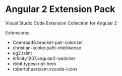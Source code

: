 # Angular 2 Extension Pack

Visual Studio Code Extension Collection for Angular 2

Extensions: 

* CoenraadS.bracket-pair-colorizer 
* christian-kohler.path-intellisense
* eg2.tslint
* infinity1207.angular2-switcher
* rbbit.typescript-hero
* robertohuertasm.vscode-icons
